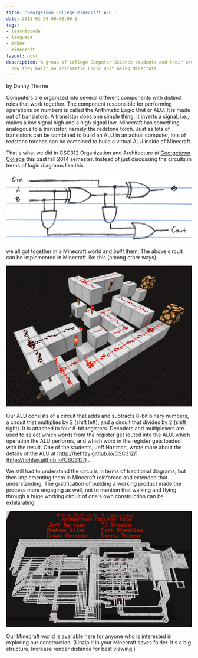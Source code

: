 ```yaml
---
title: 'Georgetown College Minecraft ALU '
date: 2015-01-20 00:00:00 Z
tags:
- learntocode
- language
- maker
- minecraft
layout: post
description: A group of college Computer Science students and their professor discuss
  how they built an Arithmetic Logic Unit using Minecraft
---
```


by Danny Thorne

Computers are organized into several different components with distinct roles that work together. The component responsible for performing operations on numbers is called the Arithmetic Logic Unit or ALU. It is made out of transistors. A transistor does one simple thing: it inverts a signal, i.e., makes a low signal high and a high signal low. Minecraft has something analogous to a transistor, namely the redstone torch. Just as lots of transistors can be combined to build an ALU in an actual computer, lots of redstone torches can be combined to build a virtual ALU inside of Minecraft.

<!--more-->

That's what we did in CSC312 Organization and Architecture at [Georgetown College](http://www.georgetowncollege.edu/) this past fall 2014 semester. Instead of just discussing the circuits in terms of logic diagrams like this

![Logic diagram](/img/blog/alu-logic-diagram.png)

we all got together in a Minecraft world and *built* them. The above circuit can be implemented in Minecraft like this (among other ways):

![Minecraft computer detail](/img/blog/alu-minecraft-detail.png)

Our ALU consists of a circuit that adds and subtracts 8-bit binary numbers, a circuit that multiplies by 2 (shift left), and a circuit that divides by 2 (shift right). It is attached to four 8-bit registers. Decoders and multiplexers are used to select which words from the register get routed into the ALU, which operation the ALU performs, and which word in the register gets loaded with the result. One of the students, Jeff Hartman, wrote more about the details of the ALU at [http://hehfay.github.io/CSC312/](http://hehfay.github.io/CSC312/) .

We still had to understand the circuits in terms of traditional diagrams, but then implementing them in Minecraft reinforced and extended that understanding. The gratification of building a working product made the process more engaging as well, not to mention that walking and flying through a huge working circuit of one's own construction can be exhilarating!

![Computer ALU built in Minecraft](/img/blog/alu-minecraft-computer.png)

Our Minecraft world is available [here](http://gchpcc.georgetowncollege.edu/~dthorne0/GeorgetownCollegeMinecraftALU2014.zip)  for anyone who is interested in exploring our construction. (Unzip it in your Minecraft saves folder. It's a big structure. Increase render distance for best viewing.)
